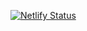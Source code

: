 
[![Netlify Status](https://api.netlify.com/api/v1/badges/6c31c1d3-e674-4f1f-85af-bd6bd48d67ef/deploy-status)](https://app.netlify.com/sites/resumeai26/deploys)

